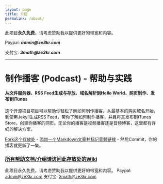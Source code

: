```yaml
---
layout: page
title: 介绍
permalink: /about/
---
```

此项目**永久免费**，请考虑赞助我以提供更好的带宽和内容。

Paypal: **_admin@ze3kr.com_**

支付宝: **_3math@ze3kr.com_**

***

制作播客 (Podcast) - 帮助与实践
===============

#### 从文件服务器、RSS Feed生成与存放、域名解析到Hello World、网页制作、发布到iTunes

这个开源项目项目可以帮助你轻松了解如何制作播客。从最基本的购买域名开始，到使用Jekyll生成RSS Feed，带你了解如何制作播客，并且将其发布到iTunes Store，创建你播客的网页。无论你的播客是视频播客还是音频博客，这里都有详细的解决方案。

[Fork这个存放处](https://github.com/ZE3kr/podcast-example/fork) - [添加一个Markdown文章并标记音频链接]() - 然后Commit，你的播客就更新了一集。

### [所有帮助文档/介绍请访问此存放处的Wiki](https://github.com/ZE3kr/podcast-example/wiki)

此项目永久免费，请考虑赞助我以提供更好的带宽和内容。
Paypal: admin@ze3kr.com
支付宝: 3math@ze3kr.com
